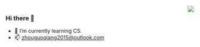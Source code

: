 <img align="right" src="https://github-readme-stats.vercel.app/api?username=xsdjt&show_icons=true&icon_color=CE1D2D&text_color=718096&bg_color=ffffff&hide_title=true" />

### Hi there 👋

- 🌱 I’m currently learning CS.
- 📫 zhouguoqiang2015@outlook.com

<!---
- 🔭 I’m currently working on 
[![Anurag's github stats](https://github-readme-stats.vercel.app/api?username=xsdjt&show_icons=true&theme=tokyonight)](https://github.com/xsdjt)

xsdjt/xsdjt is a ✨ special ✨ repository because its `README.md` (this file) appears on your GitHub profile.
You can click the Preview link to take a look at your changes.
- 👋 Hi, I’m @xsdjt
- 👀 I’m interested in ...
- 🌱 I’m currently learning ...
- 💞️ I’m looking to collaborate on ...
- 📫 How to reach me ...
- 🔭 I’m currently working on ...
- 👯 I’m looking to collaborate on ...
- 🤔 I’m looking for help with ...
- 💬 Ask me about ...
- 😄 Pronouns: ...
- ⚡ Fun fact: ...

### Hi there 👋

##### myBlog：[myBlog](https://xsdjt.vercel.app/)
[![Anurag's github stats](https://github-readme-stats.vercel.app/api?username=xsdjt&show_icons=true&theme=tokyonight)](https://github.com/anuraghazra/github-readme-stats)

##### 持续学习中，希望不吝赐教（鞠躬）
<img src="https://github.com/chloeeee72/chloeeee72/blob/master/jugong.gif_jpg" alt="" title="" width="220" height="220" />
--->
